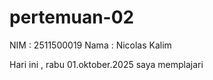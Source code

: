 # pertemuan-02
NIM : 2511500019
Nama : Nicolas Kalim

Hari ini , rabu 01.oktober.2025 saya memplajari